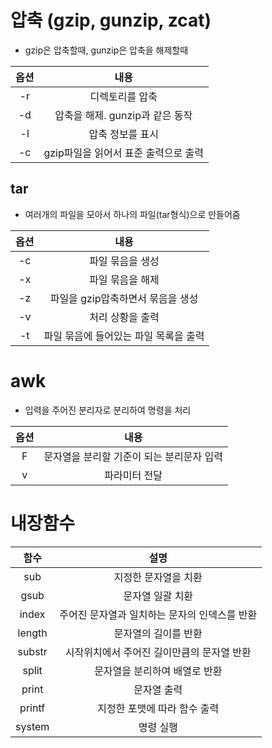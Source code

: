 # 압축 (gzip, gunzip, zcat)
- gzip은 압축할때, gunzip은 압축을 해제할때

| 옵션             | 내용             |
|:---:|:---:|
|-r|디렉토리를 압축|
|-d|압축을 해제. gunzip과 같은 동작|
|-l|압축 정보를 표시|
|-c|gzip파일을 읽어서 표준 출력으로 출력|

## tar
- 여러개의 파일을 모아서 하나의 파일(tar형식)으로 만들어줌


| 옵션             | 내용             |
|:---:|:---:|
|-c|파일 묶음을 생성|
|-x|파일 묶음을 해제|
|-z|파일을 gzip압축하면서 묶음을 생성|
|-v|처리 상황을 출력|
|-t|파일 묶음에 들어있는 파일 목록을 출력|

# awk
- 입력을 주어진 분리자로 분리하여 명령을 처리

| 옵션             | 내용             |
|:---:|:---:|
|F|문자열을 분리할 기준이 되는 분리문자 입력|
|v|파라미터 전달|


# 내장함수
| 함수             | 설명             |
|:---:|:---:|
|sub|지정한 문자열을 치환|
|gsub|문자열 일괄 치환|
|index|주어진 문자열과 일치하는 문자의 인덱스를 반환|
|length|문자열의 길이를 반환|
|substr|시작위치에서 주어진 길이만큼의 문자열 반환|
|split|문자열을 분리하여 배열로 반환|
|print|문자열 출력|
|printf|지정한 포맷에 따라 함수 출력|
|system|명령 실행|
